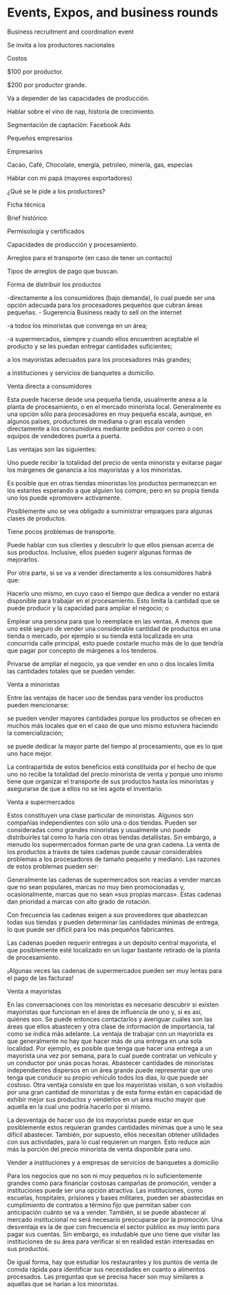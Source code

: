 # Events, Expos, and business rounds
Business recruitment and coordination event

Se invita a los productores nacionales

Costos

$100 por productor.

$200 por productor grande.

Va a depender de las capacidades de producción.

Hablar sobre el vino de nap, historia de crecimiento.

Segmentación de captación: Facebook Ads

Pequeños empresarios

Empresarios

Cacao, Café, Chocolate, energía, petroleo, minería, gas, especias

Hablar con mi papá (mayores exportadores)

¿Qué se le pide a los productores?

Ficha técnica

Brief histórico

Permisología y certificados 

Capacidades de producción y procesamiento.

Arreglos para el transporte (en caso de tener un contacto)

Tipos de arreglos de pago que buscan.

Forma de distribuir los productos

-directamente a los consumidores (bajo demanda), lo cual puede ser una opción adecuada para los procesadores pequeños que cubran áreas pequeñas. - Sugerencia Business ready to sell on the internet

-a todos los minoristas que convenga en un área;

-a supermercados, siempre y cuando ellos encuentren aceptable el producto y se les puedan entregar cantidades suficientes;

a los mayoristas adecuados para los procesadores más grandes;

a instituciones y servicios de banquetes a domicilio.

Venta directa a consumidores

Esta puede hacerse desde una pequeña tienda, usualmente anexa a la planta de procesamiento, o en el mercado minorista local. Generalmente es una opción sólo para procesadores en muy pequeña escala, aunque, en algunos países, productores de mediana o gran escala venden directamente a los consumidores mediante pedidos por correo o con equipos de vendedores puerta a puerta.

Las ventajas son las siguientes:

Uno puede recibir la totalidad del precio de venta minorista y evitarse pagar los márgenes de ganancia a los mayoristas y a los minoristas.

Es posible que en otras tiendas minoristas los productos permanezcan en los estantes esperando a que alguien los compre, pero en su propia tienda uno los puede «promover» activamente.

Posiblemente uno se vea obligado a suministrar empaques para algunas clases de productos.

Tiene pocos problemas de transporte.

Puede hablar con sus clientes y descubrir lo que ellos piensan acerca de sus productos. Inclusive, ellos pueden sugerir algunas formas de mejorarlos.

Por otra parte, si se va a vender directamente a los consumidores habrá que:

Hacerlo uno mismo, en cuyo caso el tiempo que dedica a vender no estará disponible para trabajar en el procesamiento. Esto limita la cantidad que se puede producir y la capacidad para ampliar el negocio; o

Emplear una persona para que lo reemplace en las ventas. A menos que uno esté seguro de vender una considerable cantidad de productos en una tienda o mercado, por ejemplo si su tienda está localizada en una concurrida calle principal, esto puede costarle mucho más de lo que tendría que pagar por concepto de márgenes a los tenderos.

Privarse de ampliar el negocio, ya que vender en uno o dos locales limita las cantidades totales que se pueden vender.

Venta a minoristas

Entre las ventajas de hacer uso de tiendas para vender los productos pueden mencionarse:

se pueden vender mayores cantidades porque los productos se ofrecen en muchos más locales que en el caso de que uno mismo estuviera haciendo la comercialización;

se puede dedicar la mayor parte del tiempo al procesamiento, que es lo que uno hace mejor.

La contrapartida de estos beneficios está constituida por el hecho de que uno no recibe la totalidad del precio minorista de venta y porque uno mismo tiene que organizar el transporte de sus productos hasta los minoristas y asegurarse de que a ellos no se les agote el inventario.

Venta a supermercados

Estos constituyen una clase particular de minoristas. Algunos son compañías independientes con sólo una o dos tiendas. Pueden ser consideradas como grandes minoristas y usualmente uno puede distribuirles tal como lo haría con otras tiendas detallistas. Sin embargo, a menudo los supermercados forman parte de una gran cadena. La venta de los productos a través de tales cadenas puede causar considerables problemas a los procesadores de tamaño pequeño y mediano. Las razones de estos problemas pueden ser:

Generalmente las cadenas de supermercados son reacias a vender marcas que no sean populares, marcas no muy bien promocionadas y, ocasionalmente, marcas que no sean «sus propias marcas». Estas cadenas dan prioridad a marcas con alto grado de rotación.

Con frecuencia las cadenas exigen a sus proveedores que abastezcan todas sus tiendas y pueden determinar las cantidades mínimas de entrega, lo que puede ser difícil para los más pequeños fabricantes.

Las cadenas pueden requerir entregas a un depósito central mayorista, el que posiblemente esté localizado en un lugar bastante retirado de la planta de procesamiento.

¡Algunas veces las cadenas de supermercados pueden ser muy lentas para el pago de las facturas!

Venta a mayoristas

En las conversaciones con los minoristas es necesario descubrir si existen mayoristas que funcionan en el área de influencia de uno y, si es así, quiénes son. Se puede entonces contactarlos y averiguar cuáles son las áreas que ellos abastecen y otra clase de información de importancia, tal como se indica más adelante. La ventaja de trabajar con un mayorista es que generalmente no hay que hacer más de una entrega en una sola localidad. Por ejemplo, es posible que tenga que hacer una entrega a un mayorista una vez por semana, para lo cual puede contratar un vehículo y un conductor por unas pocas horas. Abastecer cantidades de minoristas independientes dispersos en un área grande puede representar que uno tenga que conducir su propio vehículo todos los días, lo que puede ser costoso. Otra ventaja consiste en que los mayoristas visitan, o son visitados por una gran cantidad de minoristas y de esta forma están en capacidad de exhibir mejor sus productos y venderlos en un área mucho mayor que aquella en la cual uno podría hacerlo por si mismo.

La desventaja de hacer uso de los mayoristas puede estar en que posiblemente estos requieran grandes cantidades mínimas que a uno le sea difícil abastecer. También, por supuesto, ellos necesitan obtener utilidades con sus actividades, para lo cual requieren un margen. Esto reduce aún más la porción del precio minorista de venta disponible para uno.

Vender a instituciones y a empresas de servicios de banquetes a domicilio

Para los negocios que no son ni muy pequeños ni lo suficientemente grandes como para financiar costosas campañas de promoción, vender a instituciones puede ser una opción atractiva. Las instituciones, como escuelas, hospitales, prisiones y bases militares, pueden ser abastecidas en cumplimiento de contratos a término fijo que permitan saber con anticipación cuánto se va a vender. También, si se puede abastecer al mercado institucional no será necesario preocuparse por la promoción. Una desventaja es la de que con frecuencia el sector público es muy lento para pagar sus cuentas. Sin embargo, es indudable que uno tiene que visitar las instituciones de su área para verificar si en realidad están interesadas en sus productos.

De igual forma, hay que estudiar los restaurantes y los puntos de venta de comida rápida para identificar sus necesidades en cuanto a alimentos procesados. Las preguntas que se precisa hacer son muy similares a aquellas que se harían a los minoristas.
